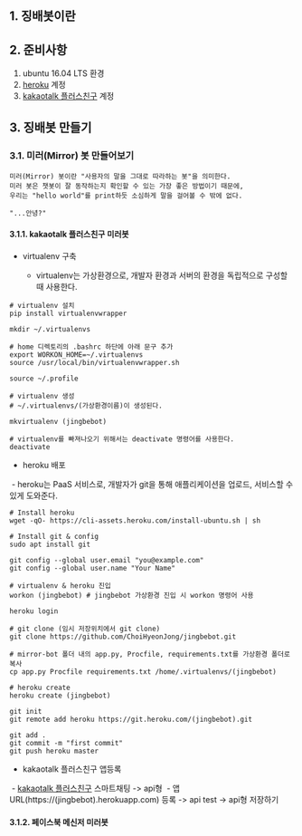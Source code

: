 ## 1. 징배봇이란

## 2. 준비사항

1. ubuntu 16.04 LTS 환경
2. [heroku](https://www.heroku.com "heroku") 계정
3. [kakaotalk 플러스친구](https://center-pf.kakao.com/login "kakaotalk 플러스친구") 계정

## 3. 징배봇 만들기

### 3.1. 미러(Mirror) 봇 만들어보기

```
미러(Mirror) 봇이란 "사용자의 말을 그대로 따라하는 봇"을 의미한다.
미러 봇은 챗봇이 잘 동작하는지 확인할 수 있는 가장 좋은 방법이기 때문에,
우리는 "hello world"를 print하듯 소심하게 말을 걸어볼 수 밖에 없다.

"...안녕?"
```

#### 3.1.1. kakaotalk 플러스친구 미러봇

- virtualenv 구축

  - virtualenv는 가상환경으로, 개발자 환경과 서버의 환경을 독립적으로 구성할 때 사용한다.

```
# virtualenv 설치
pip install virtualenvwrapper

mkdir ~/.virtualenvs

# home 디렉토리의 .bashrc 하단에 아래 문구 추가
export WORKON_HOME=~/.virtualenvs
source /usr/local/bin/virtualenvwrapper.sh

source ~/.profile

# virtualenv 생성
# ~/.virtualenvs/(가상환경이름)이 생성된다.

mkvirtualenv (jingbebot)

# virtualenv를 빠져나오기 위해서는 deactivate 명령어를 사용한다.
deactivate
```

- heroku 배포

  - heroku는 PaaS 서비스로, 개발자가 git을 통해 애플리케이션을 업로드, 서비스할 수 있게 도와준다.

```
# Install heroku 
wget -qO- https://cli-assets.heroku.com/install-ubuntu.sh | sh

# Install git & config
sudo apt install git

git config --global user.email "you@example.com"
git config --global user.name "Your Name"

# virtualenv & heroku 진입
workon (jingbebot) # jingbebot 가상환경 진입 시 workon 명령어 사용

heroku login

# git clone (임시 저장위치에서 git clone)
git clone https://github.com/ChoiHyeonJong/jingbebot.git

# mirror-bot 폴더 내의 app.py, Procfile, requirements.txt를 가상환경 폴더로 복사
cp app.py Procfile requirements.txt /home/.virtualenvs/(jingbebot) 

# heroku create
heroku create (jingbebot)

git init 
git remote add heroku https://git.heroku.com/(jingbebot).git

git add .
git commit -m "first commit"
git push heroku master

```

- kakaotalk 플러스친구 앱등록

  - [kakaotalk 플러스친구](https://center-pf.kakao.com/login "kakaotalk 플러스친구") 스마트채팅 -> api형
  - 앱 URL(https://(jingbebot).herokuapp.com) 등록 -> api test -> api형 저장하기
  
#### 3.1.2. 페이스북 메신저 미러봇
